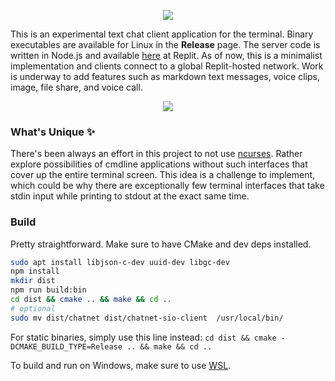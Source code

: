 <p align=center><img src="https://user-images.githubusercontent.com/50658760/234240342-e728c354-c168-4a39-a574-7df2e5cabe00.png"></p>

This is an experimental text chat client application for the terminal. Binary executables are available for Linux in the **Release** page. The server code is written in Node.js and available [here](https://replit.com/@midnqp/chatnet-server) at Replit. As of now, this is a minimalist implementation and clients connect to a global Replit-hosted network. Work is underway to add features such as markdown text messages, voice clips, image, file share, and voice call.

<p align=center> <img src="https://user-images.githubusercontent.com/50658760/233672086-88d9e1e6-a6fc-4ffd-924d-5ed1701cf0af.GIF"></p>


### What's Unique ✨
There's been always an effort in this project to not use [ncurses](https://invisible-island.net/ncurses/announce.html). Rather explore possibilities of cmdline applications without such interfaces that cover up the entire terminal screen. This idea is a challenge to implement, which could be why there are exceptionally few terminal interfaces that take stdin input while printing to stdout at the exact same time.

### Build
Pretty straightforward. Make sure to have CMake and dev deps installed.
```sh
sudo apt install libjson-c-dev uuid-dev libgc-dev
npm install
mkdir dist
npm run build:bin
cd dist && cmake .. && make && cd ..
# optional
sudo mv dist/chatnet dist/chatnet-sio-client  /usr/local/bin/
```

For static binaries, simply use this line instead: `cd dist && cmake -DCMAKE_BUILD_TYPE=Release .. && make && cd ..`

To build and run on Windows, make sure to use [WSL](https://learn.microsoft.com/en-us/windows/wsl/install).
